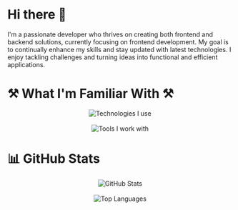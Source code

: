 <h1>Hi there 👋</h1>
I'm a passionate developer who thrives on creating both frontend and backend solutions, currently focusing on frontend development. My goal is to continually enhance my skills and stay updated with latest technologies. I enjoy tackling challenges and turning ideas into functional and efficient applications.


<h1>⚒️ What I'm Familiar With ⚒️</h1>

<div align="center">
    <img src="https://skillicons.dev/icons?i=spring,react,nodejs,java,javascript,scss,css,html" alt="Technologies I use" /> <br><br>
    <img src="https://skillicons.dev/icons?i=postgresql,mysql,mongo,github,git,postman,docker,vscode,idea,webstorm,windows,linux,apple" alt="Tools I work with" /> <br>
</div>


<h1>📊 GitHub Stats</h1>
<div align="center">
  <img src="https://github-readme-stats.vercel.app/api?username=mrcn49&show_icons=true&theme=radical" alt="GitHub Stats" />
  <br><br>
  <img src="https://github-readme-stats.vercel.app/api/top-langs/?username=mrcn49&layout=compact&theme=radical" alt="Top Languages" />
</div>


